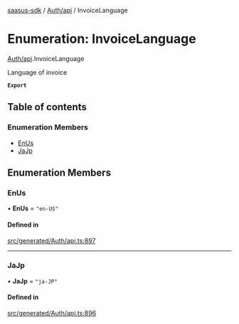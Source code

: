[saasus-sdk](../README.md) / [Auth/api](../modules/Auth_api.md) / InvoiceLanguage

# Enumeration: InvoiceLanguage

[Auth/api](../modules/Auth_api.md).InvoiceLanguage

Language of invoice

**`Export`**

## Table of contents

### Enumeration Members

- [EnUs](Auth_api.InvoiceLanguage.md#enus)
- [JaJp](Auth_api.InvoiceLanguage.md#jajp)

## Enumeration Members

### EnUs

• **EnUs** = ``"en-US"``

#### Defined in

[src/generated/Auth/api.ts:897](https://github.com/saasus-platform/saasus-sdk-javascript/blob/c67ac22/src/generated/Auth/api.ts#L897)

___

### JaJp

• **JaJp** = ``"ja-JP"``

#### Defined in

[src/generated/Auth/api.ts:896](https://github.com/saasus-platform/saasus-sdk-javascript/blob/c67ac22/src/generated/Auth/api.ts#L896)
